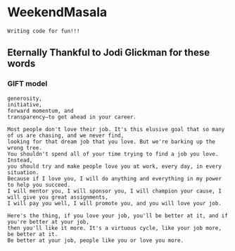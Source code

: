 # WeekendMasala
    Writing code for fun!!!



## Eternally Thankful to Jodi Glickman for these words
### GIFT model

    
    generosity, 
    initiative, 
    forward momentum, and 
    transparency—to get ahead in your career.
    
    Most people don't love their job. It's this elusive goal that so many of us are chasing, and we never find, 
    looking for that dream job that you love. But we're barking up the wrong tree. 
    You shouldn't spend all of your time trying to find a job you love. Instead, 
    you should try and make people love you at work, every day, in every situation. 
    Because if I love you, I will do anything and everything in my power to help you succeed. 
    I will mentor you, I will sponsor you, I will champion your cause, I will give you great assignments, 
    I will pay you well, I will promote you, and you will love your job. 
    
    Here's the thing, if you love your job, you'll be better at it, and if you're better at your job, 
    then you'll like it more. It's a virtuous cycle, like your job more, be better at it. 
    Be better at your job, people like you or love you more.
 

